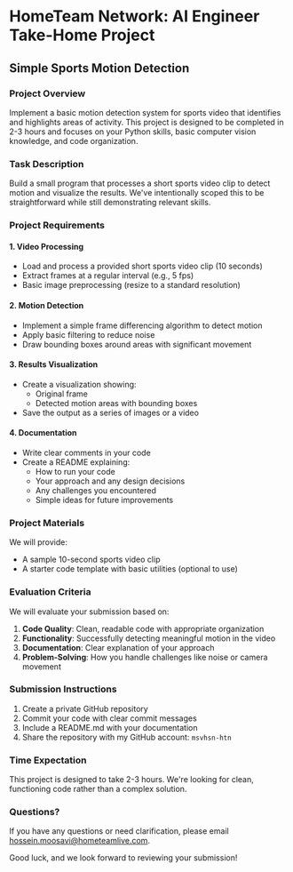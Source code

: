 # HomeTeam Network: AI Engineer Take-Home Project
## Simple Sports Motion Detection

### Project Overview
Implement a basic motion detection system for sports video that identifies and highlights areas of activity. This project is designed to be completed in 2-3 hours and focuses on your Python skills, basic computer vision knowledge, and code organization.

### Task Description
Build a small program that processes a short sports video clip to detect motion and visualize the results. We've intentionally scoped this to be straightforward while still demonstrating relevant skills.

### Project Requirements

#### 1. Video Processing
- Load and process a provided short sports video clip (10 seconds)
- Extract frames at a regular interval (e.g., 5 fps)
- Basic image preprocessing (resize to a standard resolution)

#### 2. Motion Detection
- Implement a simple frame differencing algorithm to detect motion
- Apply basic filtering to reduce noise
- Draw bounding boxes around areas with significant movement

#### 3. Results Visualization
- Create a visualization showing:
  - Original frame
  - Detected motion areas with bounding boxes
- Save the output as a series of images or a video

#### 4. Documentation
- Write clear comments in your code
- Create a README explaining:
  - How to run your code
  - Your approach and any design decisions
  - Any challenges you encountered
  - Simple ideas for future improvements

### Project Materials
We will provide:
- A sample 10-second sports video clip
- A starter code template with basic utilities (optional to use)

### Evaluation Criteria
We will evaluate your submission based on:
1. **Code Quality**: Clean, readable code with appropriate organization
2. **Functionality**: Successfully detecting meaningful motion in the video
3. **Documentation**: Clear explanation of your approach
4. **Problem-Solving**: How you handle challenges like noise or camera movement

### Submission Instructions
1. Create a private GitHub repository
2. Commit your code with clear commit messages
3. Include a README.md with your documentation
4. Share the repository with my GitHub account: `msvhsn-htn`

### Time Expectation
This project is designed to take 2-3 hours. We're looking for clean, functioning code rather than a complex solution.

### Questions?
If you have any questions or need clarification, please email <hossein.moosavi@hometeamlive.com>.

Good luck, and we look forward to reviewing your submission!